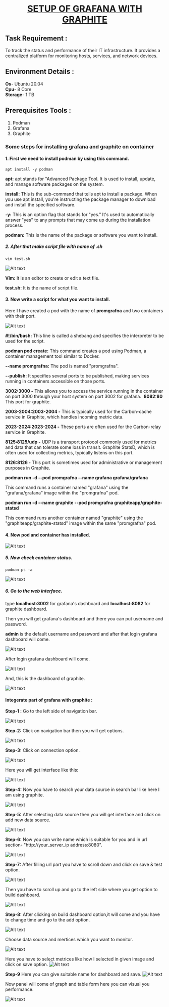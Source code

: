  <u><h1 style="text-align:center">SETUP OF GRAFANA WITH GRAPHITE </h1></u>

 ## Task Requirement :
To track the status and performance of their IT infrastructure. It provides a centralized platform for monitoring hosts, services, and network devices.

## Environment Details :
**Os**- Ubuntu 20.04</br>
**Cpu**- 8 Core</br>
**Storage**- 1 TB</br>

## Prerequisites Tools :
1. Podman 
2. Grafana 
3. Graphite
   
### Some steps  for installing grafana and graphite on container</br>
#### 1. First we need to install podman by using this command.
```
apt install -y podman
```
**apt:** apt stands for "Advanced Package Tool. It is used to install, update, and manage software packages on the system.

**install:** This is the sub-command that tells apt to install a package. When you use apt install, you're instructing the package manager to download and install the specified software.

**-y:** This is an option flag that stands for "yes." It's used to automatically answer "yes" to any prompts that may come up during the installation process.

**podman:** This is the name of the package or software you want to install.

##### 2. After that make script file with name of .sh
```
vim test.sh
```
![Alt text](<Screenshot from 2023-09-21 21-25-30.png>)

 **Vim:** It is an editor to create or edit a text file.

 **test.sh:** It is the name of script file.

#### 3. Now write a script for what you want to install.

Here I have created a pod with the name of **promgrafna** and two containers with their port.

![Alt text](<Screenshot from 2023-09-21 21-46-48.png>)

**#!/bin/bash:** This line is called a shebang and specifies the interpreter to be used for the script.

**podman pod create:** This command creates a pod using Podman, a container management tool similar to Docker.

 **--name promgrafna:** The pod is named "promgrafna".

**--publish:** It specifies several ports to be published, making services running in containers accessible on those ports. 

**3002:3000 -** This allows you to access the service running in the container on port 3000 through your host system on port 3002 for grafana.
 **8082:80** This port for graphite.

**2003-2004:2003-2004 -** This is typically used for the Carbon-cache service in Graphite, which handles incoming metric data.

**2023-2024:2023-2024  -** These ports are often used for the Carbon-relay service in Graphite.

**8125:8125/udp -** UDP is a transport protocol commonly used for metrics and data that can tolerate some loss in transit. Graphite StatsD, which is often used for collecting metrics, typically listens on this port.

**8126:8126 -** This port is sometimes used for administrative or management purposes in Graphite.

**podman run -d --pod promgrafna --name grafana grafana/grafana**

This command runs a container named "grafana" using the "grafana/grafana" image within the "promgrafna" pod.

**podman run -d --name graphite --pod promgrafna graphiteapp/graphite-statsd**

This command runs another container named "graphite" using the "graphiteapp/graphite-statsd" image within the same "promgrafna" pod.

#### 4. Now pod and container has installed.

![Alt text](<Screenshot from 2023-09-22 11-50-19.png>)


##### 5. Now check container status.
```
podman ps -a
```
![Alt text](<Screenshot from 2023-09-22 12-18-00.png>)

##### 6. Go to the web interface.

type **localhost:3002** for grafana's dashboard and  **localhost:8082** for graphite dashboard.

Then you will get grafana's dashboard and there you can put username and password.

**admin** is the default username and password and after that login grafana dashboard will come.



![Alt text](1.5.png)

After login grafana dashboard will come.

![Alt text](1.7.png)


And, this is the dashboard of graphite.

![Alt text](<Screenshot from 2023-09-16 22-48-24.png>)


####  Integerate  part of grafana with graphite :

**Step-1 :** Go to the left side of navigation bar.

![Alt text](navigation.png)

**Step-2:** Click on navigation bar then you will get options.

![Alt text](1.8.png)

**Step-3:** Click on connection option.

![Alt text](connection.png)

Here you will get interface like this:

![Alt text](<Screenshot from 2023-09-22 16-07-54.png>)

**Step-4:** Now you have to search your data source in search bar like here I am using graphite.

![Alt text](rect8072.png)

**Step-5:** After selecting data source then you will get interface and click on  add new data source.

![Alt text](<ad new datat source.png>)

**Step-6:** Now you can write name which is suitable for you and in url section-
  "http://your_server_ip address:8080".


![Alt text](url.png)

**Step-7:** After filling url part you have to scroll down and click on save & test option.

![Alt text](<save n test.png>)

 Then you have to scroll up and go to the left side where you get option to build dashboard.

![Alt text](build.png) 

**Step-8:** After clicking on build dashboard option,it will come and you have to change time and go to the add option.

![Alt text](time.png)

Choose data source and mertices which you want to monitor.

![Alt text](....png)


Here you have to select metrices like how I selected in given image and click on save option.
![Alt text](save.png)

**Step-9** Here you can give suitable name for dashboard and save.
![Alt text](last.png)

Now panel will come of graph and table form here you can visual you performance.

![Alt text](<2nd last.png>)






